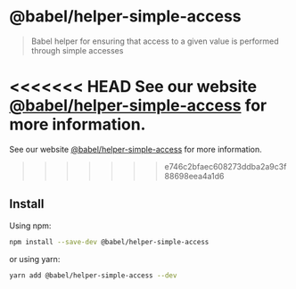 # @babel/helper-simple-access

> Babel helper for ensuring that access to a given value is performed through simple accesses

<<<<<<< HEAD
See our website [@babel/helper-simple-access](https://babeljs.io/docs/en/next/babel-helper-simple-access.html) for more information.
=======
See our website [@babel/helper-simple-access](https://babeljs.io/docs/en/babel-helper-simple-access) for more information.
>>>>>>> e746c2bfaec608273ddba2a9c3f88698eea4a1d6

## Install

Using npm:

```sh
npm install --save-dev @babel/helper-simple-access
```

or using yarn:

```sh
yarn add @babel/helper-simple-access --dev
```
